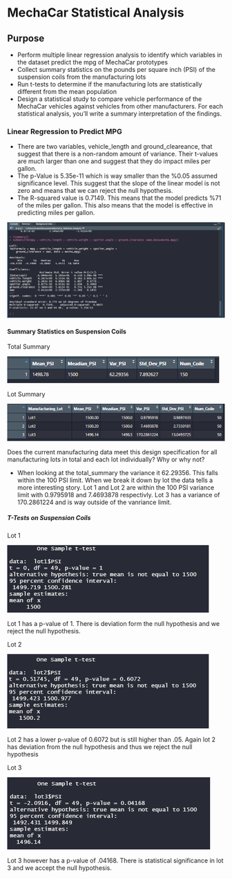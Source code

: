 # MechaCar Statistical Analysis

## Purpose
- Perform multiple linear regression analysis to identify which variables in the dataset predict the mpg of MechaCar prototypes
- Collect summary statistics on the pounds per square inch (PSI) of the suspension coils from the manufacturing lots
- Run t-tests to determine if the manufacturing lots are statistically different from the mean population
- Design a statistical study to compare vehicle performance of the MechaCar vehicles against vehicles from other manufacturers. For each statistical analysis, you’ll write a summary interpretation of the findings.

### Linear Regression to Predict MPG
- There are two variables, vehicle_length and ground_cleareance, that suggest that there is a non-random amount of variance. Their t-values are much larger than one and suggest that they do impact miles per gallon. 
- The p-Value is 5.35e-11 which is way smaller than the %0.05 assumed significance level. This suggest that the slope of the linear model is not zero and means that we can reject the null hypothesis.
- The R-squared value is 0.7149. This means that the model predicts %71 of the miles per gallon. This also means that the model is effective in predicting miles per gallon.

![Summary_Deliverable_1.png](https://github.com/mselover21/MechaCar_Statistical_Analysis/blob/main/Images/Summary_Deliverable_1.png)

#### Summary Statistics on Suspension Coils
Total Summary

![Total_Summary.png](https://github.com/mselover21/MechaCar_Statistical_Analysis/blob/main/Images/Total_Summary.png)

Lot Summary

![Lot_Summary.png](https://github.com/mselover21/MechaCar_Statistical_Analysis/blob/main/Images/Lot_Summary.png)

Does the current manufacturing data meet this design specification for all manufacturing lots in total and each lot individually? Why or why not?

- When looking at the total_summary the variance it 62.29356. This falls within the 100 PSI limit. When we break it down by lot the data tells a more interesting story. Lot 1 and Lot 2 are within the 100 PSI variance limit with 0.9795918 and 7.4693878 respectivly. Lot 3 has a variance of 170.2861224 and is way outside of the vanriance limit. 

##### T-Tests on Suspension Coils
Lot 1

![Lot_1_Ttest.png](https://github.com/mselover21/MechaCar_Statistical_Analysis/blob/main/Images/Lot_1_Ttest.png)

Lot 1 has a p-value of 1. There is deviation form the null hypothesis and we reject the null hypothesis.

Lot 2

![Lot_2_Ttest.png](https://github.com/mselover21/MechaCar_Statistical_Analysis/blob/main/Images/Lot_2_Ttest.png)

Lot 2 has a lower p-value of 0.6072 but is still higher than .05. Again lot 2 has deviation from the null hypothesis and thus we reject the null hypothesis

Lot 3

![Lot_3_Ttest.png](https://github.com/mselover21/MechaCar_Statistical_Analysis/blob/main/Images/Lot_3_Ttest.png)

Lot 3 however has a p-value of .04168. There is statistical significance in lot 3 and we accept the null hypothesis.